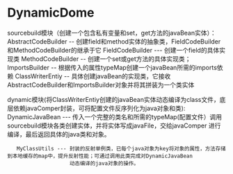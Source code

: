 # DynamicDome

sourcebuild模块（创建一个包含私有变量和set，get方法的javaBean实体）：
        AbstractCodeBuilder -- 创建field和method实体的抽象类，FieldCodeBuilder和MethodCodeBuilder的继承于它
        FieldCodeBuilder --- 创建一个field的具体实现类
        MethodCodeBuilder -- 创建一个set或get方法的具体实现类；
        ImportsBuilder -- 根据传入的属性typeMap创建一个javaBean所需的imports依赖
        ClassWriterEntiy -- 具体创建javaBean的实现类，它接收AbstractCodeBuilder和ImportsBuilder对象并将其拼装为一个类实体


dynamic模块(将ClassWriterEntiy创建的javaBean实体动态编译为class文件，底层依赖javaComper封装，可将配置文件反序列化为java对象和类):
       DynamicJavaBean --- 传入一个完整的类名和所需的typeMap(配置文件）调用sourcebuild模块各类创建实体，并将实体写成javaFile，交给javaComper
                           进行编译，最后返回具体的java类和对象。
       
       MyClassUtils --- 封装的反射单例类，已每个java对象为key将对象的属性，方法存储到本地缓存的map中，提升反射性能；可通过调用此类完成对DynamicJavaBean
                        动态编译的java对象的操作。
